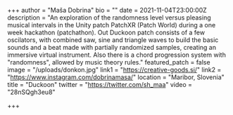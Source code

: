 +++
author = "Maša Dobrina"
bio = ""
date = 2021-11-04T23:00:00Z
description = "An exploration of the randomness level versus pleasing musical intervals in the Unity patch PatchXR (Patch World) during a one week hackathon (patchathon). Out Duckoon patch consists of a few oscilators, with combined saw, sine and triangle waves to build the basic sounds and a beat made with partially randomized samples, creating an immersive virtual instrument. Also there is a chord progression system with \"randomness\", allowed by music theory rules."
featured_patch = false
image = "/uploads/donkon.jpg"
link1 = "https://creative-goods.si/"
link2 = "https://www.instagram.com/dobrinamasa/"
location = "Maribor, Slovenia"
title = "Duckoon"
twitter = "https://twitter.com/sh_maa"
video = "28nSQgh3eu8"

+++
